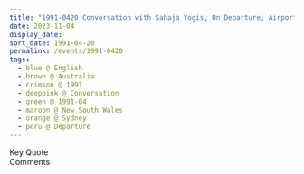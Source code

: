 ```yaml
---
title: "1991-0420 Conversation with Sahaja Yogis, On Departure, Airport, Sydney, New South Wales, Australia"
date: 2023-11-04
display_date: 
sort_date: 1991-04-20
permalink: /events/1991-0420
tags:
  - blue @ English
  - brown @ Australia
  - crimson @ 1991
  - deeppink @ Conversation
  - green @ 1991-04
  - maroon @ New South Wales
  - orange @ Sydney
  - peru @ Departure
---
```


<wave-list>
  <list-title color="green" width="75">Key Quote</list-title>
  <list-item color="BlanchedAlmond"  width="200"></list-item>
  <list-item color="Lavender"></list-item>
  <list-item color="BlanchedAlmond"></list-item>
</wave-list>

<br>

<wave-list>
  <list-title color="green" width="75">Comments</list-title>
  <list-item color="BlanchedAlmond"  width="200"></list-item>
  <list-item color="Lavender"></list-item>
  <list-item color="BlanchedAlmond"></list-item>
</wave-list>